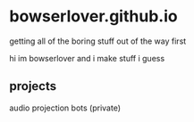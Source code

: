 # bowserlover.github.io
getting all of the boring stuff out of the way first

hi im bowserlover and i make stuff i guess

## projects
audio projection bots (private)
